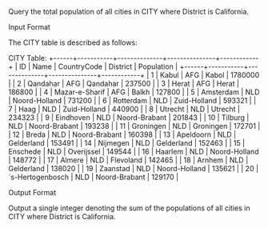 Query the total population of all cities in CITY where District is California.

Input Format

The CITY table is described as follows:

CITY Table:
+------+-----------+--------------+---------------+------------+
| ID   | Name      | CountryCode  | District      | Population |
+------+-----------+--------------+---------------+------------+
| 1    | Kabul     | AFG          | Kabol         | 1780000    |
| 2    | Qandahar  | AFG          | Qandahar      | 237500     |
| 3    | Herat     | AFG          | Herat         | 186800     |
| 4    | Mazar-e-Sharif | AFG    | Balkh         | 127800     |
| 5    | Amsterdam | NLD          | Noord-Holland | 731200     |
| 6    | Rotterdam | NLD          | Zuid-Holland  | 593321     |
| 7    | Haag      | NLD          | Zuid-Holland  | 440900     |
| 8    | Utrecht   | NLD          | Utrecht       | 234323     |
| 9    | Eindhoven | NLD          | Noord-Brabant | 201843     |
| 10   | Tilburg   | NLD          | Noord-Brabant | 193238     |
| 11   | Groningen | NLD          | Groningen     | 172701     |
| 12   | Breda     | NLD          | Noord-Brabant | 160398     |
| 13   | Apeldoorn | NLD          | Gelderland    | 153491     |
| 14   | Nijmegen  | NLD          | Gelderland    | 152463     |
| 15   | Enschede  | NLD          | Overijssel    | 149544     |
| 16   | Haarlem   | NLD          | Noord-Holland | 148772     |
| 17   | Almere    | NLD          | Flevoland     | 142465     |
| 18   | Arnhem    | NLD          | Gelderland    | 138020     |
| 19   | Zaanstad  | NLD          | Noord-Holland | 135621     |
| 20   | ´s-Hertogenbosch | NLD  | Noord-Brabant | 129170     |

Output Format

Output a single integer denoting the sum of the populations of all cities in CITY where District is California.